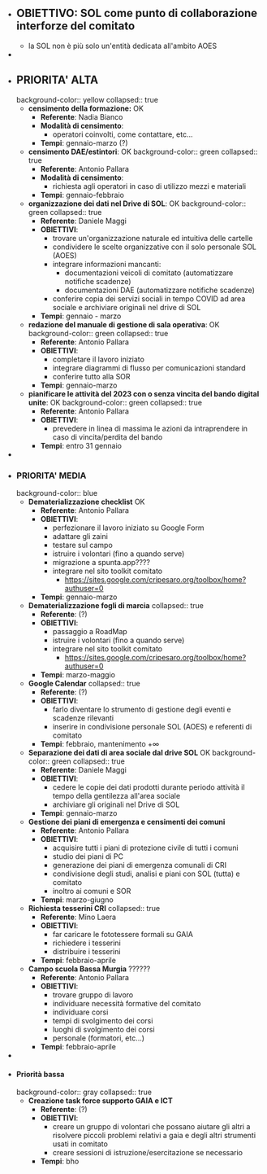 - ## OBIETTIVO: SOL come punto di collaborazione interforze del comitato
	- la SOL non è più solo un'entità dedicata all'ambito AOES
-
- ## PRIORITA' ALTA
  background-color:: yellow
  collapsed:: true
	- **censimento della formazione:** OK
		- **Referente**: Nadia Bianco
		- **Modalità di censimento**:
			- operatori coinvolti, come contattare, etc...
		- **Tempi**: gennaio-marzo (?)
	- **censimento DAE/estintori**: OK
	  background-color:: green
	  collapsed:: true
		- **Referente**: Antonio Pallara
		- **Modalità di censimento**:
			- richiesta agli operatori in caso di utilizzo mezzi e materiali
		- **Tempi**: gennaio-febbraio
	- **organizzazione dei dati nel Drive di SOL**: OK
	  background-color:: green
	  collapsed:: true
		- **Referente**: Daniele Maggi
		- **OBIETTIVI**:
			- trovare un'organizzazione naturale ed intuitiva delle cartelle
			- condividere le scelte organizzative con il solo personale SOL (AOES)
			- integrare informazioni mancanti:
				- documentazioni veicoli di comitato (automatizzare notifiche scadenze)
				- documentazioni DAE (automatizzare notifiche scadenze)
			- conferire copia dei servizi sociali in tempo COVID ad area sociale e archiviare originali nel drive di SOL
		- **Tempi**: gennaio - marzo
	- **redazione del manuale di gestione di sala operativa**: OK
	  background-color:: green
	  collapsed:: true
		- **Referente**: Antonio Pallara
		- **OBIETTIVI**:
			- completare il lavoro iniziato
			- integrare diagrammi di flusso per comunicazioni standard
			- conferire tutto alla SOR
		- **Tempi**: gennaio-marzo
	- **pianificare le attività del 2023 con o senza vincita del bando digital unite**: OK
	  background-color:: green
	  collapsed:: true
		- **Referente**: Antonio Pallara
		- **OBIETTIVI**:
			- prevedere in linea di massima le azioni da intraprendere in caso di vincita/perdita del bando
		- **Tempi**: entro 31 gennaio
-
- ### PRIORITA' MEDIA
  background-color:: blue
	- **Dematerializzazione checklist** OK
		- **Referente**: Antonio Pallara
		- **OBIETTIVI**:
			- perfezionare il lavoro iniziato su Google Form
			- adattare gli zaini
			- testare sul campo
			- istruire i volontari (fino a quando serve)
			- migrazione a spunta.app????
			- integrare nel sito toolkit comitato
				- https://sites.google.com/cripesaro.org/toolbox/home?authuser=0
		- **Tempi**: gennaio-marzo
	- **Dematerializzazione fogli di marcia**
	  collapsed:: true
		- **Referente**: (?)
		- **OBIETTIVI**:
			- passaggio a RoadMap
			- istruire i volontari (fino a quando serve)
			- integrare nel sito toolkit comitato
				- https://sites.google.com/cripesaro.org/toolbox/home?authuser=0
		- **Tempi**: marzo-maggio
	- **Google Calendar**
	  collapsed:: true
		- **Referente**: (?)
		- **OBIETTIVI**:
			- farlo diventare lo strumento di gestione degli eventi e scadenze rilevanti
			- inserire in condivisione personale SOL (AOES) e referenti di comitato
		- **Tempi**: febbraio, mantenimento +∞
	- **Separazione dei dati di area sociale dal drive SOL** OK
	  background-color:: green
	  collapsed:: true
		- **Referente**: Daniele Maggi
		- **OBIETTIVI**:
			- cedere le copie dei dati prodotti durante periodo attività il tempo della gentilezza all'area sociale
			- archiviare gli originali nel Drive di SOL
		- **Tempi**: gennaio-marzo
	- **Gestione dei piani di emergenza e censimenti dei comuni**
		- **Referente**: Antonio Pallara
		- **OBIETTIVI**:
			- acquisire tutti i piani di protezione civile di tutti i comuni
			- studio dei piani di PC
			- generazione dei piani di emergenza comunali di CRI
			- condivisione degli studi, analisi e piani con SOL (tutta) e comitato
			- inoltro ai comuni e SOR
		- **Tempi**: marzo-giugno
	- **Richiesta tesserini CRI**
	  collapsed:: true
		- **Referente**: Mino Laera
		- **OBIETTIVI**:
			- far caricare le fototessere formali su GAIA
			- richiedere i tesserini
			- distribuire i tesserini
		- **Tempi**: febbraio-aprile
	- **Campo scuola Bassa Murgia**  ??????
		- **Referente**: Antonio Pallara
		- **OBIETTIVI**:
			- trovare gruppo di lavoro
			- individuare necessità formative del comitato
			- individuare corsi
			- tempi di svolgimento dei corsi
			- luoghi di svolgimento dei corsi
			- personale (formatori, etc...)
		- **Tempi**: febbraio-aprile
-
- #### Priorità bassa
  background-color:: gray
  collapsed:: true
	- **Creazione task force supporto GAIA e ICT**
		- **Referente**: (?)
		- **OBIETTIVI**:
			- creare un gruppo di volontari che possano aiutare gli altri a risolvere piccoli problemi relativi a gaia e degli altri strumenti usati in comitato
			- creare sessioni di istruzione/esercitazione se necessario
		- **Tempi**: bho